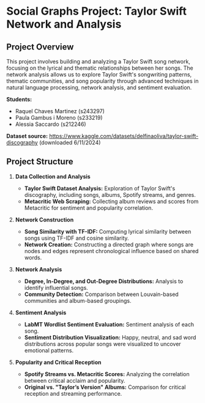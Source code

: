 



# Social Graphs Project: Taylor Swift Network and Analysis
## Project Overview
This project involves building and analyzing a Taylor Swift song network, focusing on the lyrical and thematic relationships between her songs. The network analysis allows us to explore Taylor Swift's songwriting patterns, thematic communities, and song popularity through advanced techniques in natural language processing, network analysis, and sentiment evaluation.

**Students:** 
- Raquel Chaves Martinez (s243297)
- Paula Gambus i Moreno (s233219)
- Alessia Saccardo (s212246)

**Dataset source:** https://www.kaggle.com/datasets/delfinaoliva/taylor-swift-discography (downloaded 6/11/2024)

## Project Structure

1. **Data Collection and Analysis**
   - **Taylor Swift Dataset Analysis:** Exploration of Taylor Swift's discography, including songs, albums, Spotify streams, and genres.
   - **Metacritic Web Scraping:** Collecting album reviews and scores from Metacritic for sentiment and popularity correlation.

2. **Network Construction**
   - **Song Similarity with TF-IDF:** Computing lyrical similarity between songs using TF-IDF and cosine similarity.
   - **Network Creation:** Constructing a directed graph where songs are nodes and edges represent chronological influence based on shared words.

3. **Network Analysis**
   - **Degree, In-Degree, and Out-Degree Distributions:** Analysis to identify influential songs.
   - **Community Detection:** Comparison between Louvain-based communities and album-based groupings.

4. **Sentiment Analysis**
   - **LabMT Wordlist Sentiment Evaluation:** Sentiment analysis of each song.
   - **Sentiment Distribution Visualization:** Happy, neutral, and sad word distributions across popular songs were visualized to uncover emotional patterns.

5. **Popularity and Critical Reception**
   - **Spotify Streams vs. Metacritic Scores:** Analyzing the correlation between critical acclaim and popularity.
   - **Original vs. "Taylor’s Version" Albums:** Comparison for critical reception and streaming performance.

